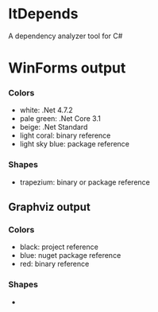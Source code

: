 # ItDepends
A dependency analyzer tool for C#

# WinForms output

### Colors
  * white: .Net 4.7.2
  * pale green: .Net Core 3.1
  * beige: .Net Standard
  * light coral: binary reference
  * light sky blue: package reference

### Shapes
  * trapezium: binary or package reference

## Graphviz output
### Colors
  * black: project reference
  * blue: nuget package reference
  * red: binary reference

### Shapes
  * 